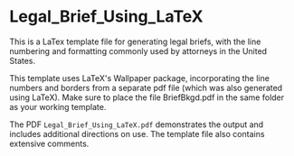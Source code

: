 Legal_Brief_Using_LaTeX
=======================

This is a LaTex template file for  generating legal briefs, with the line numbering and formatting commonly used by attorneys in the United States.

This template uses LaTeX's Wallpaper package, incorporating the line numbers and borders from a separate pdf file (which was also generated using LaTeX). Make sure to place the file BriefBkgd.pdf in the same folder as your working template.

The PDF `Legal_Brief_Using_LaTeX.pdf` demonstrates the output and includes additional directions on use. The template file also contains extensive comments.
